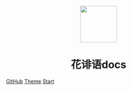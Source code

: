 <p align="center">
<img src="https://cdn.jsdelivr.net/gh/a1046700338/a1046700338.github.io@2.0/images/1046700338.png" width="100" height="100"/>
</p>
<h1 align="center">花诽语docs</h1>

[GitHub](https://github.com/a1046700338/docs)
[Theme](https://docsify-darklight-theme.boopathikumar.me/#/)
[Start](https://sakurafeiyu.top/docs/#/welcome)